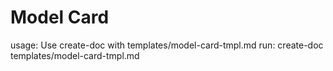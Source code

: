 # Model Card

usage: Use create-doc with templates/model-card-tmpl.md
run: create-doc templates/model-card-tmpl.md
